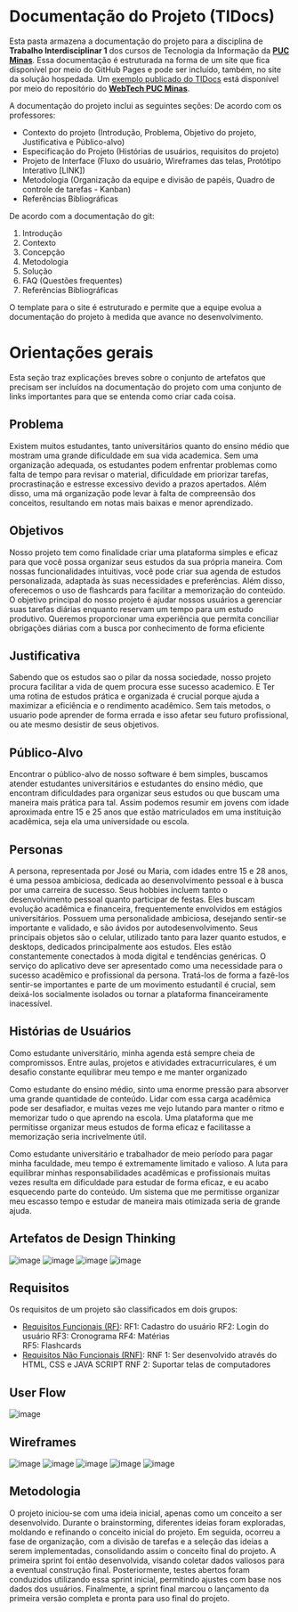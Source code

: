 # Documentação do Projeto (TIDocs)

Esta pasta armazena a documentação do projeto para a disciplina de **Trabalho Interdisciplinar 1** dos cursos de Tecnologia da Informação da **[PUC Minas](https://pucminas.br)**. Essa documentação é estruturada na forma de um site que fica disponível por meio do GitHub Pages e pode ser incluído, também, no site da solução hospedada. Um [exemplo publicado do TIDocs](https://webtech-puc-minas.github.io/ti1-template/) está disponível por meio do repositório do **[WebTech PUC Minas](https://github.com/webtech-pucminas)**.

A documentação do projeto inclui as seguintes seções:
De acordo com os professores:
- Contexto do projeto (Introdução, Problema, Objetivo do projeto, Justificativa e Público-alvo)
- Especificação do Projeto (Histórias de usuários, requisitos do projeto)
- Projeto de Interface (Fluxo do usuário, Wireframes das telas, Protótipo Interativo [LINK])
- Metodologia (Organização da equipe e divisão de papéis, Quadro de controle de tarefas - Kanban) 
- Referências Bibliográficas

De acordo com a documentação do git:
1. Introdução
2. Contexto
3. Concepção
4. Metodologia
5. Solução
6. FAQ (Questões frequentes)
7. Referências Bibliográficas

O template para o site é estruturado e permite que a equipe evolua a documentação do projeto à medida que avance no desenvolvimento.

# Orientações gerais

Esta seção traz explicações breves sobre o conjunto de artefatos que precisam ser incluídos na documentação do projeto com uma conjunto de links importantes para que se entenda como criar cada coisa. 

## Problema

Existem muitos estudantes, tanto universitários quanto do ensino médio que mostram uma grande dificuldade em sua vida academica. Sem uma organização adequada, os estudantes podem enfrentar problemas como falta de tempo para revisar o material, dificuldade em priorizar tarefas, procrastinação e estresse excessivo devido a prazos apertados. Além disso, uma má organização pode levar à falta de compreensão dos conceitos, resultando em notas mais baixas e menor aprendizado.


## Objetivos

Nosso projeto tem como finalidade criar uma plataforma simples e eficaz para que você possa organizar seus estudos da sua própria maneira. Com nossas funcionalidades intuitivas, você pode criar sua agenda de estudos personalizada, adaptada às suas necessidades e preferências. Além disso, oferecemos o uso de flashcards para facilitar a memorização do conteúdo.
O objetivo principal do nosso projeto é ajudar nossos usuários a gerenciar suas tarefas diárias enquanto reservam um tempo para um estudo produtivo. Queremos proporcionar uma experiência que permita conciliar obrigações diárias com a busca por conhecimento de forma eficiente


## Justificativa

Sabendo que os estudos sao o pilar da nossa sociedade, nosso projeto procura facilitar a vida de quem procura esse sucesso academico. E  Ter uma rotina de estudos prática e organizada é crucial porque ajuda a maximizar a eficiência e o rendimento acadêmico. Sem tais metodos, o usuario pode aprender de forma errada e isso afetar seu futuro profissional, ou ate mesmo desistir de seus objetivos.



## Público-Alvo

Encontrar o público-alvo de nosso software é bem simples, buscamos atender estudantes universitários e estudantes do ensino médio, que encontram dificuldades para organizar seus estudos ou que buscam uma maneira mais prática para tal. Assim podemos resumir em jovens com idade aproximada entre 15 e 25 anos que estão matriculados em uma instituição acadêmica, seja ela uma universidade ou escola.



## Personas

A persona, representada por José ou Maria, com idades entre 15 e 28 anos, é uma pessoa ambiciosa, dedicada ao desenvolvimento pessoal e à busca por uma carreira de sucesso. Seus hobbies incluem tanto o desenvolvimento pessoal quanto participar de festas. Eles buscam evolução acadêmica e financeira, frequentemente envolvidos em estágios universitários. Possuem uma personalidade ambiciosa, desejando sentir-se importante e validado, e são ávidos por autodesenvolvimento. Seus principais objetos são o celular, utilizado tanto para lazer quanto estudos, e desktops, dedicados principalmente aos estudos. Eles estão constantemente conectados à moda digital e tendências genéricas. O serviço do aplicativo deve ser apresentado como uma necessidade para o sucesso acadêmico e profissional da persona. Tratá-los de forma a fazê-los sentir-se importantes e parte de um movimento estudantil é crucial, sem deixá-los socialmente isolados ou tornar a plataforma financeiramente inacessível.



## Histórias de Usuários

Como estudante universitário, minha agenda está sempre cheia de compromissos. Entre aulas, projetos e atividades extracurriculares, é um desafio constante equilibrar meu tempo e me manter organizado

Como estudante do ensino médio, sinto uma enorme pressão para absorver uma grande quantidade de conteúdo. Lidar com essa carga acadêmica pode ser desafiador, e muitas vezes me vejo lutando para manter o ritmo e memorizar tudo o que aprendo na escola. Uma plataforma que me permitisse organizar meus estudos de forma eficaz e facilitasse a memorização seria incrivelmente útil.

Como estudante universitário e trabalhador de meio período para pagar minha faculdade, meu tempo é extremamente limitado e valioso. A luta para equilibrar minhas responsabilidades acadêmicas e profissionais muitas vezes resulta em dificuldade para estudar de forma eficaz, e eu acabo esquecendo parte do conteúdo. Um sistema que me permitisse organizar meu escasso tempo e estudar de maneira mais otimizada seria de grande ajuda.


## Artefatos de Design Thinking

![image](https://github.com/ICEI-PUC-Minas-PMGES-TI/pmg-es-2024-1-ti1-2010200-agenda-de-estudos/assets/161332484/d31718e1-fae7-410b-ab2e-0b1dd6fc4a23)
![image](https://github.com/ICEI-PUC-Minas-PMGES-TI/pmg-es-2024-1-ti1-2010200-agenda-de-estudos/assets/161332484/3135e8c7-105b-4bee-a05e-e5054c95a68f)
![image](https://github.com/ICEI-PUC-Minas-PMGES-TI/pmg-es-2024-1-ti1-2010200-agenda-de-estudos/assets/161332484/777e03e0-2ad0-4137-a133-1c31a069e075)
![image](https://github.com/ICEI-PUC-Minas-PMGES-TI/pmg-es-2024-1-ti1-2010200-agenda-de-estudos/assets/161332484/f6d18deb-c65e-4310-a31d-29ce753393c3)


## Requisitos

Os requisitos de um projeto são classificados em dois grupos:

- [Requisitos Funcionais (RF)](https://pt.wikipedia.org/wiki/Requisito_funcional):
RF1: Cadastro do usuário
RF2: Login do usuário
RF3: Cronograma 
RF4: Matérias   
RF5: Flashcards
- [Requisitos Não Funcionais (RNF)](https://pt.wikipedia.org/wiki/Requisito_n%C3%A3o_funcional):
RNF 1: Ser desenvolvido através do HTML, CSS e JAVA SCRIPT
RNF 2: Suportar telas de computadores




## User Flow

![image](https://github.com/ICEI-PUC-Minas-PMGES-TI/pmg-es-2024-1-ti1-2010200-agenda-de-estudos/assets/161332484/fd830bd1-3a0f-4197-b86a-c8a623a78c25)





## Wireframes
![image](https://github.com/ICEI-PUC-Minas-PMGES-TI/pmg-es-2024-1-ti1-2010200-agenda-de-estudos/assets/161332484/85800e1b-4849-4f50-bb80-ec65b4612a63)
![image](https://github.com/ICEI-PUC-Minas-PMGES-TI/pmg-es-2024-1-ti1-2010200-agenda-de-estudos/assets/161332484/052f991b-1a1e-467b-a4ca-11994173d1c4)
![image](https://github.com/ICEI-PUC-Minas-PMGES-TI/pmg-es-2024-1-ti1-2010200-agenda-de-estudos/assets/161332484/b5482e21-d959-419d-bc9d-84767f003290)
![image](https://github.com/ICEI-PUC-Minas-PMGES-TI/pmg-es-2024-1-ti1-2010200-agenda-de-estudos/assets/161332484/399656f7-8b05-4e7d-a736-c41342096ea4)
![image](https://github.com/ICEI-PUC-Minas-PMGES-TI/pmg-es-2024-1-ti1-2010200-agenda-de-estudos/assets/161332484/dfe76781-645f-4a1e-b38f-cde08b5dd6af)





## Metodologia

O projeto iniciou-se com uma ideia inicial, apenas como um conceito a ser desenvolvido. Durante o brainstorming, diferentes ideias foram exploradas, moldando e refinando o conceito inicial do projeto. Em seguida, ocorreu a fase de organização, com a divisão de tarefas e a seleção das ideias a serem implementadas, consolidando assim o conceito final do projeto. A primeira sprint foi então desenvolvida, visando coletar dados valiosos para a eventual construção final. Posteriormente, testes abertos foram conduzidos utilizando essa sprint inicial, permitindo ajustes com base nos dados dos usuários. Finalmente, a sprint final marcou o lançamento da primeira versão completa e pronta para uso final do projeto.


